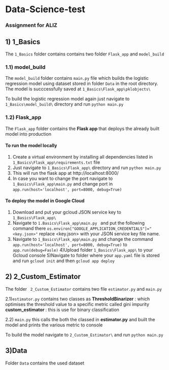 # Data-Science-test
### Assignment for ALIZ

## 1) 1_Basics

The `1_Basics` folder contains contains two folder `Flask_app` and `model_build`

### 1.1) model_build
The `model_build` folder contains `main.py` file which builds the logistic regression model using dataset stored in folder `Data` in the  root directory.
The model is succcessfully saved at `1_Basics\Flask_app\pklobjects\`

To build the logistic regression model again just navigate to `1_Basics\model_build\` directory and run `python main.py`

### 1.2) Flask_app

The `Flask_app` folder contains the <b> Flask app </b> that deploys the already built model into production

#### To run the model locally
1) Create a virtual environment by installing all dependencies listed in `1_Basics\Flask_app\requirements.txt` file
2) Just navigate to `1_Basics\Flask_app\` directory and run `python main.py`
3) This will run the flask app at http://localhost:8000/ 
4) In case you want to change the port navigate to `1_Basics\Flask_app\main.py` and change port in `app.run(host='localhost', port=8000, debug=True)`

#### To deploy the model in Google Cloud
1) Download and put your gcloud JSON service key to `1_Basics\Flask_app\`
2) Navigate to `1.Basics\Flask_app\main.py ` and put the following command there `os.environ["GOOGLE_APPLICATION_CREDENTIALS"]="<key.json>"` replace <key.json> with your JSON service key file name.
3) Navigate to `1_Basics\Flask_app\main.py` and change the command `app.run(host='localhost', port=8000, debug=True)` to `app.run(debug=Fasle)`
4)Upload folder `1_Basics\Flask_app\` to your Gcloud console
5)Navigate to folder where your `app.yaml` file is stored and run `gcloud init` and then `gcloud app deploy`

## 2) 2_Custom_Estimator

The folder ` 2_Custom_Estimator` contains two file `estimator.py` and `main.py`

2.1)`estimator.py` contains two classes as
 <b>ThresholdBinarizer</b> : which optimises the threshold value to a specific metric called gini impurity
 <b> custom_estimator </b> : this is use for binary classification
 
2.2) `main.py` this calls the both the classed in <b> estimator.py</b> and built the model and prints the various metric to console

To build the model navigate to `2_Custom_Estimator\` and run `python main.py`

## 3)Data
Folder `Data` contains the used dataset


 
 




 


  




